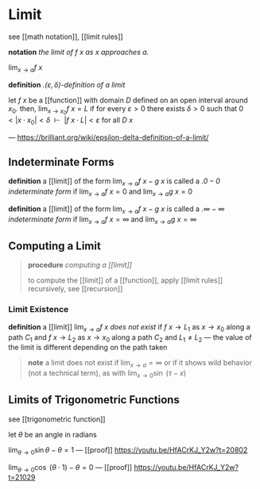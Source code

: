# Limit

see [[math notation]], [[limit rules]]

**notation** _the limit of $f\ x$ as $x$ approaches $a$._

$\lim_{x \to a} f\ x$

**definition** _.$(\varepsilon, \delta)$-definition of a limit_

let $f\ x$ be a [[function]] with domain $D$ defined on an open interval around $x_0$. then, $\lim_{x \to x_0} f\ x = L$ if for every $\varepsilon > 0$ there exists $\delta > 0$ such that $0 < |x \cdot x_0| < \delta\ \ \vdash\ \ |f\ x \cdot L| < \varepsilon$ for all $D\ x$

&mdash; <https://brilliant.org/wiki/epsilon-delta-definition-of-a-limit/>

## Indeterminate Forms

**definition** a [[limit]] of the form $\lim_{x \to a} f\ x - g\ x$ is called a _.$0 - 0$ indeterminate form_ if $\lim_{x \to a} f\ x = 0$ and $\lim_{x \to a} g\ x = 0$

**definition** a [[limit]] of the form $\lim_{x \to a} f\ x - g\ x$ is called a _.$\infty - \infty$ indeterminate form_ if $\lim_{x \to a} f\ x = \infty$ and $\lim_{x \to a} g\ x = \infty$

## Computing a Limit

> **procedure** _computing a [[limit]]_
>
> to compute the [[limit]] of a [[function]], apply [[limit rules]] recursively, see [[recursion]]

### Limit Existence

**definition** a [[limit]] $\lim_{x \to a} f\ x$ _does not exist_ if $f\ x \to L_1$ as $x \to x_0$ along a path $C_1$ and $f\ x \to L_2$ as $x \to x_0$ along a path $C_2$ and $L_1 \ne L_2$ &mdash; the value of the limit is different depending on the path taken

> **note** a limit does not exist if $\lim_{x \to a} = \infty$ or if it shows wild behavior (not a technical term), as with $\lim_{x \to 0} \sin\ (\tau - x)$

## Limits of Trigonometric Functions

see [[trigonometric function]]

let $\theta$ be an angle in radians

$\lim_{\theta \to 0} \sin \theta - \theta = 1$ &mdash; [[proof]] <https://youtu.be/HfACrKJ_Y2w?t=20802>

$\lim_{\theta \to 0} \cos\ (\theta \cdot 1) - \theta = 0$ &mdash; [[proof]] <https://youtu.be/HfACrKJ_Y2w?t=21029>
